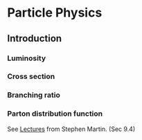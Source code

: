 # Particle Physics

## Introduction 

### Luminosity

### Cross section

### Branching ratio

### Parton distribution function

See [Lectures](https://www.niu.edu/spmartin/phys686/PPP2018.pdf) from Stephen Martin. \(Sec 9.4\)

